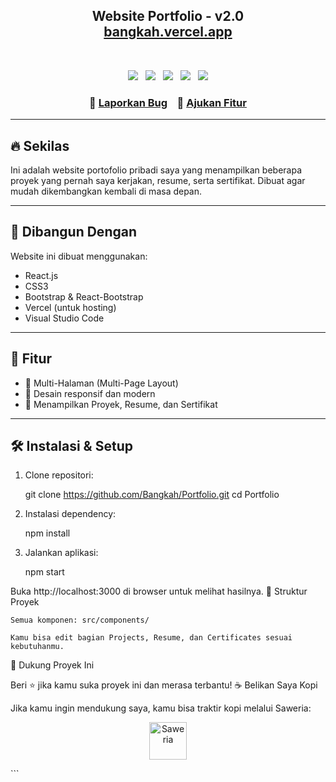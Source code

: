 <h2 align="center">
  Website Portfolio - v2.0<br/>
  <a href="https://bangkah.vercel.app/" target="_blank">bangkah.vercel.app</a>
</h2>



<br/>

<p align="center">
  <a href="https://forthebadge.com"><img src="https://forthebadge.com/images/badges/built-with-love.svg" /></a> &nbsp;
  <a href="https://forthebadge.com"><img src="https://forthebadge.com/images/badges/made-with-javascript.svg" /></a> &nbsp;
  <a href="https://forthebadge.com"><img src="https://forthebadge.com/images/badges/open-source.svg" /></a> &nbsp;
  <img src="https://img.shields.io/github/stars/Bangkah/Portfolio?color=red&logo=github&style=for-the-badge" /> &nbsp;
  <img src="https://img.shields.io/github/forks/Bangkah/Portfolio?color=red&logo=github&style=for-the-badge" />
</p>

<h3 align="center">
  🔹 <a href="https://github.com/Bangkah/Portfolio/issues">Laporkan Bug</a> &nbsp;&nbsp;
  🔹 <a href="https://github.com/Bangkah/Portfolio/issues">Ajukan Fitur</a>
</h3>

---

## 🔥 Sekilas

Ini adalah website portofolio pribadi saya yang menampilkan beberapa proyek yang pernah saya kerjakan, resume, serta sertifikat. Dibuat agar mudah dikembangkan kembali di masa depan.

---

## 🚀 Dibangun Dengan

Website ini dibuat menggunakan:

- React.js
- CSS3
- Bootstrap & React-Bootstrap
- Vercel (untuk hosting)
- Visual Studio Code

---

## 🎯 Fitur

- 📖 Multi-Halaman (Multi-Page Layout)
- 🎨 Desain responsif dan modern
- 📁 Menampilkan Proyek, Resume, dan Sertifikat

---

## 🛠️ Instalasi & Setup

1. Clone repositori:
   
     git clone https://github.com/Bangkah/Portfolio.git
     cd Portfolio

2. Instalasi dependency:

    npm install

3. Jalankan aplikasi:

    npm start

Buka http://localhost:3000 di browser untuk melihat hasilnya.
📁 Struktur Proyek

    Semua komponen: src/components/

    Kamu bisa edit bagian Projects, Resume, dan Certificates sesuai kebutuhanmu.

🌟 Dukung Proyek Ini

Beri ⭐ jika kamu suka proyek ini dan merasa terbantu!
☕ Belikan Saya Kopi

Jika kamu ingin mendukung saya, kamu bisa traktir kopi melalui Saweria:
<p align="center"> <a href="https://saweria.co/mdhyaulatha" target="_blank"> <img src="https://cdn.buymeacoffee.com/buttons/v2/default-yellow.png" alt="Saweria" height="60" /> </a> </p> ```
